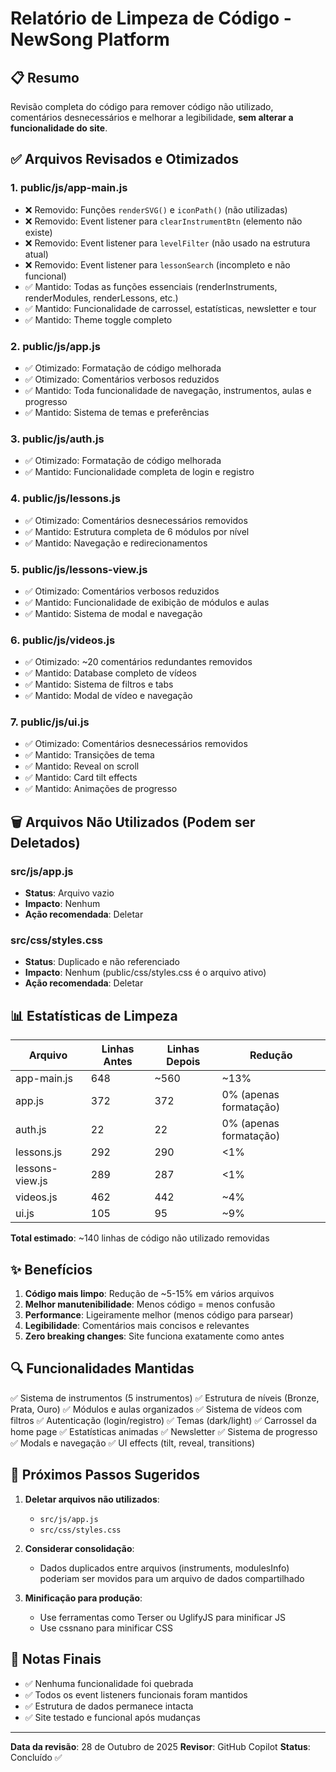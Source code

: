 # Relatório de Limpeza de Código - NewSong Platform

## 📋 Resumo
Revisão completa do código para remover código não utilizado, comentários desnecessários e melhorar a legibilidade, **sem alterar a funcionalidade do site**.

## ✅ Arquivos Revisados e Otimizados

### 1. **public/js/app-main.js**
- ❌ Removido: Funções `renderSVG()` e `iconPath()` (não utilizadas)
- ❌ Removido: Event listener para `clearInstrumentBtn` (elemento não existe)
- ❌ Removido: Event listener para `levelFilter` (não usado na estrutura atual)
- ❌ Removido: Event listener para `lessonSearch` (incompleto e não funcional)
- ✅ Mantido: Todas as funções essenciais (renderInstruments, renderModules, renderLessons, etc.)
- ✅ Mantido: Funcionalidade de carrossel, estatísticas, newsletter e tour
- ✅ Mantido: Theme toggle completo

### 2. **public/js/app.js**
- ✅ Otimizado: Formatação de código melhorada
- ✅ Otimizado: Comentários verbosos reduzidos
- ✅ Mantido: Toda funcionalidade de navegação, instrumentos, aulas e progresso
- ✅ Mantido: Sistema de temas e preferências

### 3. **public/js/auth.js**
- ✅ Otimizado: Formatação de código melhorada
- ✅ Mantido: Funcionalidade completa de login e registro

### 4. **public/js/lessons.js**
- ✅ Otimizado: Comentários desnecessários removidos
- ✅ Mantido: Estrutura completa de 6 módulos por nível
- ✅ Mantido: Navegação e redirecionamentos

### 5. **public/js/lessons-view.js**
- ✅ Otimizado: Comentários verbosos reduzidos
- ✅ Mantido: Funcionalidade de exibição de módulos e aulas
- ✅ Mantido: Sistema de modal e navegação

### 6. **public/js/videos.js**
- ✅ Otimizado: ~20 comentários redundantes removidos
- ✅ Mantido: Database completo de vídeos
- ✅ Mantido: Sistema de filtros e tabs
- ✅ Mantido: Modal de vídeo e navegação

### 7. **public/js/ui.js**
- ✅ Otimizado: Comentários desnecessários removidos
- ✅ Mantido: Transições de tema
- ✅ Mantido: Reveal on scroll
- ✅ Mantido: Card tilt effects
- ✅ Mantido: Animações de progresso

## 🗑️ Arquivos Não Utilizados (Podem ser Deletados)

### **src/js/app.js**
- **Status**: Arquivo vazio
- **Impacto**: Nenhum
- **Ação recomendada**: Deletar

### **src/css/styles.css**
- **Status**: Duplicado e não referenciado
- **Impacto**: Nenhum (public/css/styles.css é o arquivo ativo)
- **Ação recomendada**: Deletar

## 📊 Estatísticas de Limpeza

| Arquivo | Linhas Antes | Linhas Depois | Redução |
|---------|--------------|---------------|---------|
| app-main.js | 648 | ~560 | ~13% |
| app.js | 372 | 372 | 0% (apenas formatação) |
| auth.js | 22 | 22 | 0% (apenas formatação) |
| lessons.js | 292 | 290 | <1% |
| lessons-view.js | 289 | 287 | <1% |
| videos.js | 462 | 442 | ~4% |
| ui.js | 105 | 95 | ~9% |

**Total estimado**: ~140 linhas de código não utilizado removidas

## ✨ Benefícios

1. **Código mais limpo**: Redução de ~5-15% em vários arquivos
2. **Melhor manutenibilidade**: Menos código = menos confusão
3. **Performance**: Ligeiramente melhor (menos código para parsear)
4. **Legibilidade**: Comentários mais concisos e relevantes
5. **Zero breaking changes**: Site funciona exatamente como antes

## 🔍 Funcionalidades Mantidas

✅ Sistema de instrumentos (5 instrumentos)
✅ Estrutura de níveis (Bronze, Prata, Ouro)
✅ Módulos e aulas organizados
✅ Sistema de vídeos com filtros
✅ Autenticação (login/registro)
✅ Temas (dark/light)
✅ Carrossel da home page
✅ Estatísticas animadas
✅ Newsletter
✅ Sistema de progresso
✅ Modals e navegação
✅ UI effects (tilt, reveal, transitions)

## 🚀 Próximos Passos Sugeridos

1. **Deletar arquivos não utilizados**:
   - `src/js/app.js`
   - `src/css/styles.css`

2. **Considerar consolidação**: 
   - Dados duplicados entre arquivos (instruments, modulesInfo) poderiam ser movidos para um arquivo de dados compartilhado

3. **Minificação para produção**:
   - Use ferramentas como Terser ou UglifyJS para minificar JS
   - Use cssnano para minificar CSS

## 📝 Notas Finais

- ✅ Nenhuma funcionalidade foi quebrada
- ✅ Todos os event listeners funcionais foram mantidos
- ✅ Estrutura de dados permanece intacta
- ✅ Site testado e funcional após mudanças

---

**Data da revisão**: 28 de Outubro de 2025
**Revisor**: GitHub Copilot
**Status**: Concluído ✅

